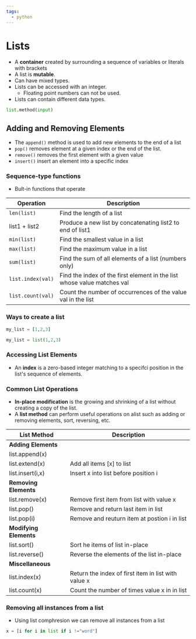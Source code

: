 ```yaml
---
tags:
  - python
---
```

# Lists
- A **container** created by surrounding a sequence of variables or literals with brackets
- A list is **mutable**.
- Can have mixed types.
- Lists can be accessed with an integer.
	- Floating point numbers can not be used.
- Lists can contain different data types.

```Python
list.method(input)
```
## Adding and Removing Elements
- The `append()` method is used to add new elements to the end of a list
- `pop()` removes element at a given index or the end of the list.
- `remove()` removes the first element with a given value
- `insert()` insert an element into a specific index

### Sequence-type functions
- Bult-in functions that operate

| Operation         | Description                                                             |
| ----------------- | ----------------------------------------------------------------------- |
| `len(list)`       | Find the length of a list                                               |
| list1 + list2     | Produce a new list by concatenating list2 to end of list1               |
| `min(list)`       | Find the smallest value in a list                                       |
| `max(list)`       | Find the maximum value in a list                                        |
| `sum(list)`       | Find the sum of all elements of a list (numbers only)                   |
| `list.index(val)` | Find the index of the first element in the list whose value matches val |
| `list.count(val)` | Count the number of occurrences of the value val in the list            |


### Ways to create a list
```Python
my_list = [1,2,3]

my_list = list(1,2,3)

```

### Accessing List Elements
- An **index** is a zero-based integer matching to a specifci position in the list's sequence of elements.

### Common List Operations
- **In-place modification** is the growing and shrinking of a list without creating a copy of the list.
- A **list method** can perform useful operations on alist such as adding or removing elements, sort, reversing, etc.

| List Method            | Description                                         |
| ---------------------- | --------------------------------------------------- |
| **Adding Elements**    |                                                     |
| list.append(x)         |                                                     |
| list.extend(x)         | Add all items [x] to list                           |
| list.insert(i,x)       | Insert x into list before position i                |
| **Removing Elements**  |                                                     |
| list.remove(x)         | Remove first item from list with value x            |
| list.pop()             | Remove and return last item in list                 |
| list.pop(i)            | Remove and reuturn item at postion i in list        |
| **Modifying Elements** |                                                     |
| list.sort()            | Sort he items of list in-place                      |
| list.reverse()         | Reverse the elements of the list in-place           |
| **Miscellaneous**      |                                                     |
| list.index(x)          | Return the index of first item in list with value x |
| list.count(x)          | Count the number of times value x in in list        |


### Removing all instances from a list
- Using list comphresion we can remove all instances from a list
```Python
x = [i for i in list if i !="word"]
```

